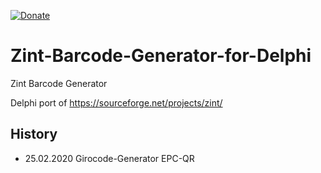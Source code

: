 [![Donate](https://img.shields.io/badge/Donate-PayPal-green.svg)](https://www.paypal.com/cgi-bin/webscr?cmd=_s-xclick&hosted_button_id=5V8N3XFTU495G)

# Zint-Barcode-Generator-for-Delphi

Zint Barcode Generator

Delphi port of https://sourceforge.net/projects/zint/

## History

 * 25.02.2020 Girocode-Generator EPC-QR
